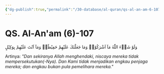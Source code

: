 ```yaml
---
{"dg-publish":true,"permalink":"/30-database/al-quran/qs-al-an-am-6-107/"}
---
```



# QS. Al-An'am (6)-107
وَلَوْ شَاۤءَ اللّٰهُ مَآ اَشْرَكُوْاۗ وَمَا جَعَلْنٰكَ عَلَيْهِمْ حَفِيْظًاۚ وَمَآ اَنْتَ عَلَيْهِمْ بِوَكِيْلٍ 

Artinya: *"Dan sekiranya Allah menghendaki, niscaya mereka tidak mempersekutukan(-Nya). Dan Kami tidak menjadikan engkau penjaga mereka; dan engkau bukan pula pemelihara mereka."*
